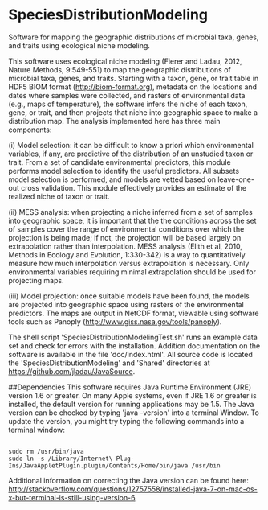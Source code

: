 # SpeciesDistributionModeling
Software for mapping the geographic distributions of microbial taxa, genes, and traits using ecological niche modeling.

This software uses ecological niche modeling (Fierer and Ladau, 2012, Nature Methods, 9:549-551) to map the geographic distributions of microbial taxa, genes, and traits. Starting with a taxon, gene, or trait table in HDF5 BIOM format (http://biom-format.org), metadata on the locations and dates where samples were collected, and rasters of environmental data (e.g., maps of temperature), the software infers the niche of each taxon, gene, or trait, and then projects that niche into geographic space to make a distribution map. The analysis implemented here has three main components:

(i) Model selection: it can be difficult to know a priori which environmental variables, if any, are predictive of the distribution of an unstudied taxon or trait. From a set of candidate environmental predictors, this module performs model selection to identify the useful predictors. All subsets model selection is performed, and models are vetted based on leave-one-out cross validation. This module effectively provides an estimate of the realized niche of taxon or trait.

(ii) MESS analysis: when projecting a niche inferred from a set of samples into geographic space, it is important that the the conditions across the set of samples cover the range of environmental conditions over which the projection is being made; if not, the projection will be based largely on extrapolation rather than interpolation. MESS analysis (Elith et al, 2010, Methods in Ecology and Evolution, 1:330-342) is a way to quantitatively measure how much interpolation versus extrapolation is necessary. Only environmental variables requiring minimal extrapolation should be used for projecting maps.

(iii) Model projection: once suitable models have been found, the models are projected into geographic space using rasters of the environmental predictors. The maps are output in NetCDF format, viewable using software tools such as Panoply (http://www.giss.nasa.gov/tools/panoply).

The shell script 'SpeciesDistributionModelingTest.sh' runs an example data set and check for errors with the installation. Addition documentation on the software is available in the file 'doc/index.html'. All source code is located the 'SpeciesDistributionModeling' and 'Shared' directories at https://github.com/jladau/JavaSource.

##Dependencies
This software requires Java Runtime Environment (JRE) version 1.6 or greater. On many Apple systems, even if JRE 1.6 or greater is installed, the default version for running applications may be 1.5. The Java version can be checked by typing 'java -version' into a terminal Window. To update the version, you might try typing the following commands into a terminal window:

<pre><code>
sudo rm /usr/bin/java
sudo ln -s /Library/Internet\ Plug-Ins/JavaAppletPlugin.plugin/Contents/Home/bin/java /usr/bin
</code></pre>

Additional information on correcting the Java version can be found here: http://stackoverflow.com/questions/12757558/installed-java-7-on-mac-os-x-but-terminal-is-still-using-version-6
